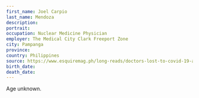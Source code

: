 ```yaml
---
first_name: Joel Carpio
last_name: Mendoza
description: 
portrait: 
occupation: Nuclear Medicine Physician
employer: The Medical City Clark Freeport Zone
city: Pampanga
province: 
country: Philippines
source: https://www.esquiremag.ph/long-reads/doctors-lost-to-covid-19-a2325-20200329-lfrm
birth_date: 
death_date: 
---
```


Age unknown.
